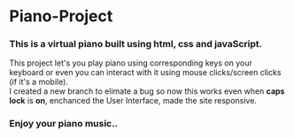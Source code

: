 # Piano-Project
### This is a virtual piano built using html, css and javaScript.  
This project let's you play piano using corresponding keys on your keyboard or even you can interact with it using mouse clicks/screen clicks (if it's a mobile).  
I created a new branch to elimate a bug so now this works even when **caps lock** is **on**, enchanced the User Interface, made the site responsive.  

### Enjoy your piano music..